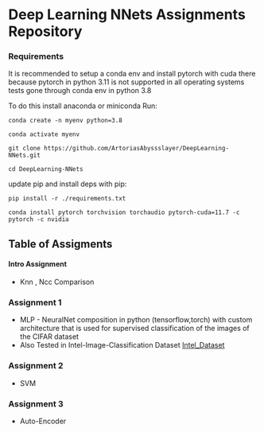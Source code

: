# Deep Learning NNets Assignments Repository

### Requirements
It is recommended to setup a conda env and install pytorch with cuda there because pytorch in python 3.11 is not supported in all operating systems tests gone through conda env in python 3.8

To do this install anaconda or miniconda 
Run:

```console 
conda create -n myenv python=3.8 
```

```console 
conda activate myenv 
```

```console 
git clone https://github.com/ArtoriasAbyssslayer/DeepLearning-NNets.git
```

```console 
cd DeepLearning-NNets
```
update pip and install deps with pip: 
```console 
pip install -r ./requirements.txt
```

```console 
conda install pytorch torchvision torchaudio pytorch-cuda=11.7 -c pytorch -c nvidia 
```


## Table of Assigments

#### Intro Assignment
- Knn , Ncc Comparison

### Assignment 1 
- MLP - NeuralNet composition in python (tensorflow,torch) with custom architecture that is used for supervised classification of the images of the CIFAR dataset
- Also Tested in Intel-Image-Classification Dataset [Intel_Dataset](https://www.kaggle.com/datasets/puneet6060/intel-image-classification)

### Assignment 2 
- SVM
  
### Assignment 3 
- Auto-Encoder


